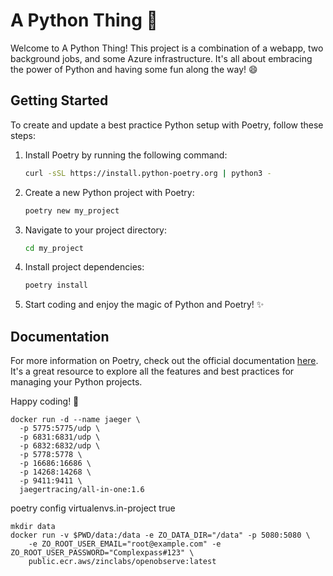 # A Python Thing 🐍

Welcome to A Python Thing! This project is a combination of a webapp, two background jobs, and some Azure infrastructure. It's all about embracing the power of Python and having some fun along the way! 😄

## Getting Started

To create and update a best practice Python setup with Poetry, follow these steps:

1. Install Poetry by running the following command:
   ```bash
   curl -sSL https://install.python-poetry.org | python3 -
   ```

2. Create a new Python project with Poetry:
   ```bash
   poetry new my_project
   ```

3. Navigate to your project directory:
   ```bash
   cd my_project
   ```

4. Install project dependencies:
   ```bash
   poetry install
   ```

5. Start coding and enjoy the magic of Python and Poetry! ✨

## Documentation

For more information on Poetry, check out the official documentation [here](https://python-poetry.org/docs/). It's a great resource to explore all the features and best practices for managing your Python projects.

Happy coding! 🚀

```shell
docker run -d --name jaeger \
  -p 5775:5775/udp \
  -p 6831:6831/udp \
  -p 6832:6832/udp \
  -p 5778:5778 \
  -p 16686:16686 \
  -p 14268:14268 \
  -p 9411:9411 \
  jaegertracing/all-in-one:1.6
```

poetry config virtualenvs.in-project true


```shell
mkdir data
docker run -v $PWD/data:/data -e ZO_DATA_DIR="/data" -p 5080:5080 \
    -e ZO_ROOT_USER_EMAIL="root@example.com" -e ZO_ROOT_USER_PASSWORD="Complexpass#123" \
    public.ecr.aws/zinclabs/openobserve:latest

```

